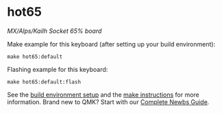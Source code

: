 # hot65

*MX/Alps/Kailh Socket 65% board*

Make example for this keyboard (after setting up your build environment):

    make hot65:default

Flashing example for this keyboard:

    make hot65:default:flash

See the [build environment setup](https://docs.qmk.fm/#/getting_started_build_tools) and the [make instructions](https://docs.qmk.fm/#/getting_started_make_guide) for more information. Brand new to QMK? Start with our [Complete Newbs Guide](https://docs.qmk.fm/#/newbs).
